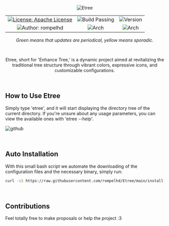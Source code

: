 <p align="center">
    <img src= "https://github.com/rompelhd/Etree/assets/75935831/0742ec25-6b18-4494-b6be-943f6f981aa6" alt="Etree"
</p>

<table align="center">
  <tr>
    <td align="center">
      <a href="https://apache.org/licenses/LICENSE-2.0.txt"><img src="https://img.shields.io/badge/License-Apache%20License%20-green.svg" alt="License: Apache License"></a>
    </td>
    <td align="center">
      <img src="https://img.shields.io/badge/Build-Passing-green" alt="Build Passing">
    </td>
    <td align="center">
      <img src="https://img.shields.io/badge/Version-v0.4.2-blue" alt="Version">
    </td>
  </tr>
  <tr>
    <td align="center">
      <img src="https://img.shields.io/badge/Author-rompelhd-red" alt="Author: rompelhd">
    </td>
    <td align="center">
      <img src="https://img.shields.io/badge/Arch-arm64%20%7C%20x86--64%20%7C%20termux64-green?style=flat&labelColor=gray" alt="Arch">
    </td>
    <td align="center">
      <img src="https://img.shields.io/badge/Arch-armhf%20%7C%20i386%20%7C%20termuxhf-yellow?style=flat&labelColor=gray" alt="Arch">
    </td>
  </tr>
</table>

<p align="center">
    <i>Green means that updates are periodical, yellow means sporadic.</i>
</p>

<br/>

<p align="center">
    Etree, short for 'Enhance Tree,' is a dynamic project aimed at revitalizing the traditional tree structure through vibrant colors, expressive icons, and customizable configurations.
</p>

<br/>

## How to Use Etree

Simply type 'etree', and it will start displaying the directory tree of the current directory. If you're unsure about any usage parameters, you can view the available ones with 'etree --help'.

![github](https://github.com/rompelhd/Etree/assets/75935831/dfb30104-b0eb-418a-88fe-a9519281534d)

<br/>

## Auto Installation

With this small bash script we automate the downloading of the configuration files and the necessary binary, simply run:

```bash
curl -sS https://raw.githubusercontent.com/rompelhd/Etree/main/install.sh | bash
```

<br/>

## Contributions

Feel totally free to make proposals or help the project :3
